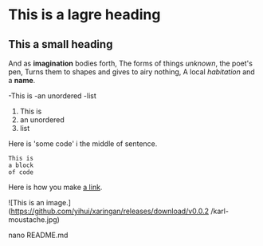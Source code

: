 # This is a lagre heading
## This a small heading

And as **imagination** bodies forth,
The forms of things *unknown*, the poet's pen,
Turns them to shapes and gives to airy nothing,
 A local *habitation* and a **name**.

-This is
-an unordered
-list

1. This is
2. an unordered
3. list

Here is 'some code' i the middle of sentence.

```
This is 
a block
of code
```

Here is how you make [a link](https://www.wikipedia.org/).

![This is an image.](https://github.com/yihui/xaringan/releases/download/v0.0.2
/karl-moustache.jpg)

nano README.md
